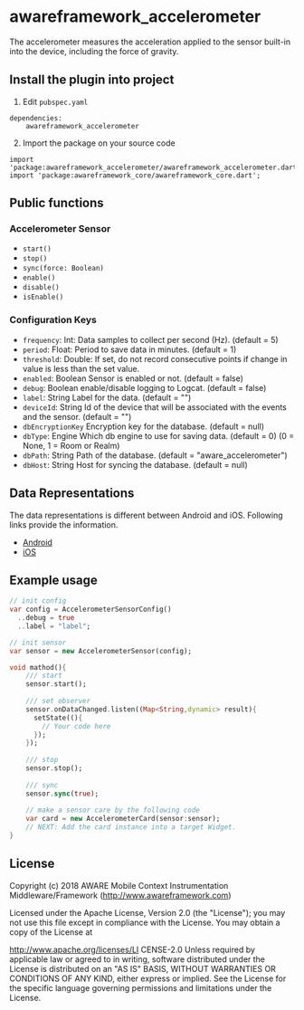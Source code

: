 # awareframework_accelerometer

The accelerometer measures the acceleration applied to the sensor built-in into the device, including the force of gravity.

## Install the plugin into project
1. Edit `pubspec.yaml`
```
dependencies:
    awareframework_accelerometer
```

2. Import the package on your source code
```
import 'package:awareframework_accelerometer/awareframework_accelerometer.dart';
import 'package:awareframework_core/awareframework_core.dart';
```

## Public functions
### Accelerometer Sensor
- `start()`
- `stop()` 
- `sync(force: Boolean)`
- `enable()`
- `disable()`
- `isEnable()`

### Configuration Keys
- `frequency`: Int: Data samples to collect per second (Hz). (default = 5)
- `period`: Float: Period to save data in minutes. (default = 1)
- `threshold`: Double: If set, do not record consecutive points if change in value is less than the set value.
- `enabled`: Boolean Sensor is enabled or not. (default = false)
- `debug`: Boolean enable/disable logging to Logcat. (default = false)
- `label`: String Label for the data. (default = "")
- `deviceId`: String Id of the device that will be associated with the events and the sensor. (default = "")
- `dbEncryptionKey` Encryption key for the database. (default = null)
- `dbType`: Engine Which db engine to use for saving data. (default = 0) (0 = None, 1 = Room or Realm)
- `dbPath`: String Path of the database. (default = "aware_accelerometer")
- `dbHost`: String Host for syncing the database. (default = null)

## Data Representations
The data representations is different between Android and iOS. Following links provide the information.
- [Android](https://github.com/awareframework/com.awareframework.android.sensor.accelerometer)
- [iOS](https://github.com/awareframework/com.awareframework.ios.sensor.accelerometer)

## Example usage
```dart
// init config
var config = AccelerometerSensorConfig()
  ..debug = true
  ..label = "label";

// init sensor
var sensor = new AccelerometerSensor(config);

void mathod(){
    /// start 
    sensor.start();
    
    /// set observer
    sensor.onDataChanged.listen((Map<String,dynamic> result){
      setState((){
        // Your code here
      });
    });
    
    /// stop
    sensor.stop();
    
    /// sync
    sensor.sync(true);  
    
    // make a sensor care by the following code
    var card = new AccelerometerCard(sensor:sensor);
    // NEXT: Add the card instance into a target Widget.
}

```

## License
Copyright (c) 2018 AWARE Mobile Context Instrumentation Middleware/Framework (http://www.awareframework.com)

Licensed under the Apache License, Version 2.0 (the "License"); you may not use this file except in compliance with the License. You may obtain a copy of the License at

http://www.apache.org/licenses/LI
CENSE-2.0 Unless required by applicable law or agreed to in writing, software distributed under the License is distributed on an "AS IS" BASIS, WITHOUT WARRANTIES OR CONDITIONS OF ANY KIND, either express or implied. See the License for the specific language governing permissions and limitations under the License.
